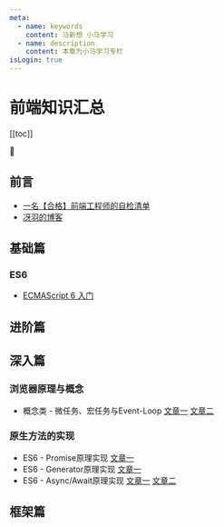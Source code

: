 ```yaml
---
meta:
  - name: keywords
    content: 马新想 小马学习 
  - name: description
    content: 本章为小马学习专栏
isLogin: true
---
```



# 前端知识汇总

[[toc]]

:horse:


## 前言

- [一名【合格】前端工程师的自检清单](https://juejin.cn/post/6844903830887366670#heading-18)
- [冴羽的博客](https://github.com/mqyqingfeng/Blog)

## 基础篇


### ES6

- [ECMAScript 6 入门](https://es6.ruanyifeng.com/)

## 进阶篇


## 深入篇

### 浏览器原理与概念

- 概念类 - 微任务、宏任务与Event-Loop [文章一](https://juejin.cn/post/6844903764202094606?utm_source=gold_browser_extension#heading-6) [文章二](https://www.cnblogs.com/jiasm/p/9482443.html)
 

### 原生方法的实现

- ES6 - Promise原理实现 [文章一](https://juejin.cn/post/6844903831881400333)
- ES6 - Generator原理实现 [文章一](https://blog.csdn.net/weixin_43964148/article/details/107917507)
- ES6 - Async/Await原理实现 [文章一](https://juejin.cn/post/6844903988584775693) [文章二](https://juejin.cn/post/6844903988584775693)


## 框架篇











